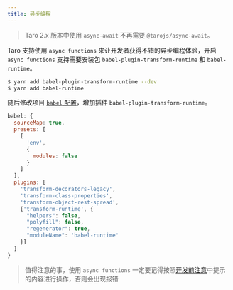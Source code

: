 ```yaml
---
title: 异步编程
---
```


> Taro 2.x 版本中使用 `async-await` 不再需要 `@tarojs/async-await`。

Taro 支持使用 `async functions` 来让开发者获得不错的异步编程体验，开启 `async functions` 支持需要安装包 `babel-plugin-transform-runtime` 和 `babel-runtime`。

```bash
$ yarn add babel-plugin-transform-runtime --dev
$ yarn add babel-runtime
```

随后修改项目 [`babel` 配置](./config-detail#babel)，增加插件 `babel-plugin-transform-runtime`。

```js
babel: {
  sourceMap: true,
  presets: [
    [
      'env',
      {
        modules: false
      }
    ]
  ],
  plugins: [
    'transform-decorators-legacy',
    'transform-class-properties',
    'transform-object-rest-spread',
    ['transform-runtime', {
      "helpers": false,
      "polyfill": false,
      "regenerator": true,
      "moduleName": 'babel-runtime'
    }]
  ]
}
```

> 值得注意的事，使用 `async functions` 一定要记得按照[开发前注意](./before-dev-remind.md)中提示的内容进行操作，否则会出现报错
